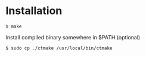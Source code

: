 # Installation

    $ make

Install compiled binary somewhere in $PATH (optional)

    $ sudo cp ./ctmake /usr/local/bin/ctmake
